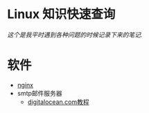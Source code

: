 # Linux 知识快速查询  
*这个是我平时遇到各种问题的时候记录下来的笔记.*


# 软件
* [nginx](./nginx.md)
* smtp邮件服务器
    * [digitalocean.com教程](https://www.digitalocean.com/community/tutorials/how-to-install-and-configure-postfix-as-a-send-only-smtp-server-on-ubuntu-14-04)
